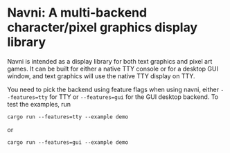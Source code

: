 # Navni: A multi-backend character/pixel graphics display library

Navni is intended as a display library for both text graphics and pixel art
games. It can be built for either a native TTY console or for a desktop GUI
window, and text graphics will use the native TTY display on TTY.

You need to pick the backend using feature flags when using navni, either
`--features=tty` for TTY or `--features=gui` for the GUI desktop backend.
To test the examples, run

    cargo run --features=tty --example demo

or

    cargo run --features=gui --example demo


